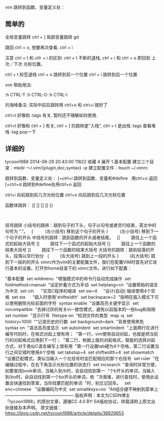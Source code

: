 vim 跳转到函数、变量定义处：

## 简单的

全局变量跳转 ctrl + ]
局部变量跳转 gd

跳回 ctrl + o, 想要再次查看, ctrl + i

注意 ctrl + t 和 ctlr + i 的区别:
ctrl + t 不断的退栈, 
ctrl + i 和 ctrl + o 即回到 上次／下次 光标位置。

ctrl + t 标签退栈
ctrl + o 跳转到前一个位置
ctrl + i 跳转到后一个位置

vim 帮助用法:

:h CTRL-T
:h CTRL-O
:h CTRL-I

刘海峰备注:
实际中前后跳转用 ctrl+o 和 ctri+i 就好了

ctrl+t 好像和 :tags  有关, 暂时还不理解如何使用.

ctrl+t 好像和 ctrl + ] 有关, ctrl + ] 的跳转是"入栈", ctrl + t 是出栈
:tags  查看堆栈
:tag pop一下






## 详细的

tycoon1988 2014-08-29 20:43:00  11822  收藏 4
展开
1.基本配置
建立三个目录：mkdir ～/.vim/{plugin,doc,syntax} –p
建立配置文件：touch ~/.vimrc

跳转到函数、变量定义处：
[+ctrl+i 跳转到函数、变量和#define   用ctrl+o 返回
[+ctrl+d 跳转到#define处用ctrl+o 返回

ctrl+i 向前跳到前几次光标位置
ctrl+o 向后跳到后几次光标位置

函数体跳转：
[[
]]
[]
][
{}

 

括号跳转
小括号的跳转：跳到句子的下头，句子以句号或者空行结束，英文中的句号为 “.”。
 
(          (左小括号) 移到这个句子的开头
)          (左小括号) 移到下一个句子的开头
中括号的跳转：跳到函数的开头或者结尾。
 
[[         跳往上一个函式的起始大括号
]]         跳往下一个函式的起始大括号
[]         跳往上一个函数的结束大括号
][         跳往下一个函数的结束大括号
大括号的跳转：跳到段落的开头，段落以空行划分
 
{         (左大括号) 跳到上一段的开头
}         (右大括号) 跳到下一段的的开头
vimrc作为vim的主要配置文件，我们在配置VIM时首先对它进行基本的设置。打开你home目录下的.vimrc文件。进行如下配置：

"基本配置 
set wildmenu 
"增强模式中的命令行自动完成操作 
set foldmethod=manual 
"设定折叠方式为手动 
set helplang=cn 
"设置帮助的语言为中文 
set cin     
"实现C程序的缩进 
set sw=4    
"设计(自动) 缩进使用4个空格 
set sta     
"插入时使用'shiftwidth' 
set backspace=2 
"指明在插入模式下可以使用删除光标前面的字符 
syntax enable 
"设置高亮关键字显示 
set nocompatible 
"去掉讨厌的有关vi一致性模式，避免以前版本的一些bug和局限 
set number 
"显示行号 
filetype on 
"检测文件的类型 
map :q 
set history=1000 
""记录历史的行数 
set background=dark 
"背景使用黑色 
syntax on 
"语法高亮度显示 
set autoindent 
set smartindent 
"上面两行在进行编写代码时，在格式对起上很有用； 
"第一行，vim使用自动对起，也就是把当前行的对起格式应用到下一行； 
"第二行，依据上面的对起格式，智能的选择对起方式，对于类似C语言编写上很有用 
"第一行设置tab键为4个空格，第二行设置当行之间交错时使用4个空格 
set tabstop=4 
set shiftwidth=4 
set showmatch 
"设置匹配模式，类似当输入一个左括号时会匹配相应的那个右括号 
set ruler 
"在编辑过程中，在右下角显示光标位置的状态行 
set incsearch 
"查询时非常方便，如要查找book单词，当输入到/b时，会自动找到第一 
"个b开头的单词，当输入到/bo时，会自动找到第一个bo开头的单词，依 
"次类推，进行查找时，使用此设置会快速找到答案，当你找要匹配的单词 
"时，别忘记回车。 
 set enc=chinese  
"设置编码为中文 
set winaltkeys=no 
"Alt组合键不映射到菜单上
————————————————
版权声明：本文为CSDN博主「tycoon1988」的原创文章，遵循CC 4.0 BY-SA版权协议，转载请附上原文出处链接及本声明。
原文链接：https://blog.csdn.net/tycoon1988/article/details/38929953